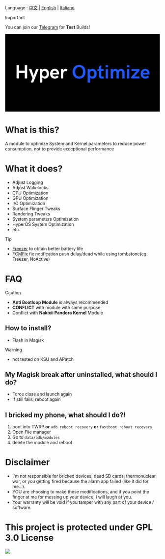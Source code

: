 Language : [中文](https://github.com/TatshSiow/HyperOptimize/blob/main/README_CH.md) | [English](https://github.com/TatshSiow/HyperOptimize/blob/main/README.md) | [Italiano](https://github.com/TatshSiow/HyperOptimize/blob/main/README_IT.md)


> [!IMPORTANT]
> You can join our <a href="https://t.me/TatshSecretCave"> Telegram</a> for **Test** Builds!
<div align="center">
  
![](https://github.com/TatshSiow/HyperOptimize/blob/main/Banner.png)
  

</div>

# What is this?
A module to optimize System and Kernel parameters to reduce power consumption, not to provide exceptional performance

# What it does?
- Adjust Logging
- Adjust Wakelocks
- CPU Optimization
- GPU Optimization
- I/O Optimization
- Surface Flinger Tweaks
- Rendering Tweaks
- System parameters Optimization
- HyperOS System Optimization
- etc.
> [!TIP]  
> - [Freezer](https://github.com/Freezer-Team/Freezer) to obtain better battery life
> - [FCMFix](https://github.com/kooritea/fcmfix) fix notification push delay/dead while using tombstone(eg. Freezer, NoActive)

# FAQ
> [!CAUTION]  
> - **Anti Bootloop Module** is always recommended
> - **CONFLICT** with module with same purpose
> - Conflict with **Nakixii Pandora Kernel** Module

## How to install?
- Flash in Magisk
> [!WARNING]  
> - not tested on KSU and APatch

## My Magisk break after uninstalled, what should I do?
- Force close and launch again
- If still fails, reboot again

## I bricked my phone, what should I do?!
1. boot into TWRP **or** `adb reboot recovery` **or** `fastboot reboot recovery`
3. Open File manager
4. Go to `data/adb/modules`
5. delete the module and reboot

# Disclaimer
* I'm not responsible for bricked devices, dead SD cards, thermonuclear war, or you getting fired because the alarm app failed (like it did for me...).
* YOU are choosing to make these modifications, and if you point the finger at me for messing up your device, I will laugh at you.
* Your warranty will be void if you tamper with any part of your device / software.


# This project is protected under GPL 3.0 License
<a href="https://github.com/TatshSiow/HyperOptimize/blob/main/LICENSE" ><img height=100 src="https://upload.wikimedia.org/wikipedia/commons/9/93/GPLv3_Logo.svg"/></a>

